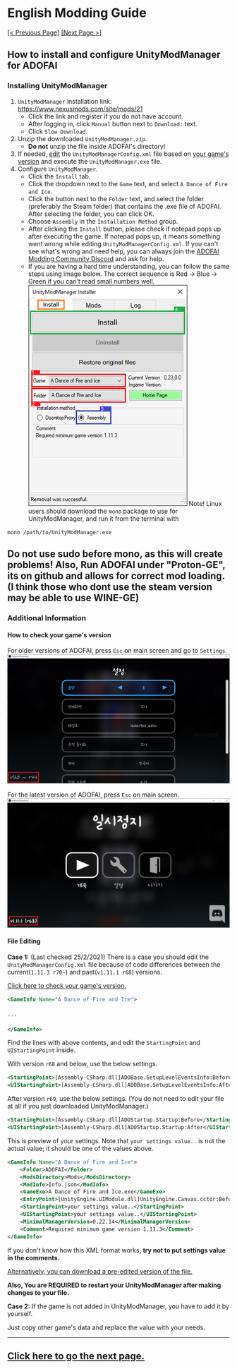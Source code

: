 # English Modding Guide

<ins>[[< Previous Page]](./main.md)</ins> <ins>[[Next Page >]](./use-2.md)</ins>

## How to install and configure UnityModManager for ADOFAI

### Installing UnityModManager

1. `UnityModManager` installation link: https://www.nexusmods.com/site/mods/21
   - Click the link and register if you do not have account.
   - After logging in, click `Manual` button next to `Download:` text.
   - Click `Slow Download`.
2. Unzip the downloaded `UnityModManager.zip`.
   - **Do not** unzip the file inside ADOFAI's directory!
3. If needed, [edit](#File-Editing) the `UnityModManagerConfig.xml` file based on [your game's version](#How-to-check-your-games-version) and execute the `UnityModManager.exe` file.
4. Configure `UnityModManager`.
   - Click the `Install` tab.
   - Click the dropdown next to the `Game` text, and select `A Dance of Fire and Ice`.
   - Click the button next to the `Folder` text, and select the folder (preferably the Steam folder) that contains the .exe file of ADOFAI. After selecting the folder, you can click OK.
   - Choose `Assembly` in the `Installation Method` group.
   - After clicking the `Install` button, please check if notepad pops up after executing the game. If notepad pops up, it means something went wrong while editing `UnityModManagerConfig.xml`. If you can't see what's wrong and need help, you can always join the [ADOFAI Modding Community Discord](https://discord.gg/AGFXhCfyE5) and ask for help.
   - If you are having a hard time understanding, you can follow the same steps using image below. The correct sequence is Red → Blue → Green if you can't read small numbers well.
     ![](../resources/use-1/image1.png)
   Note! Linux users should download the `mono` package to use for UnityModManager, and run it from the terminal with 
```shell
mono /path/to/UnityModManager.exe
```
Do not use sudo before mono, as this will create problems!
Also, Run ADOFAI under "Proton-GE", its on github and allows for correct mod loading. (I think those who dont use the steam version may be able to use WINE-GE)
---

<!-- Additional Info -->

### Additional Information

#### How to check your game's version

For older versions of ADOFAI, press `Esc` on main screen and go to `Settings`.
![](../resources/use-1/image2.png)

For the latest version of ADOFAI, press `Esc` on main screen.
![](../resources/use-1/image3.png)

#### File Editing

**Case 1:**
(Last checked 25/2/2021) There is a case you should edit the `UnityModManagerConfig.xml` file because of code differences between the current(`1.11.3 r70~`) and past(`v1.11.1 r68`) versions.

[Click here to check your game's version.](#How-to-check-your-games-version)


```xml
<GameInfo Name="A Dance of Fire and Ice">

...

</GameInfo>
```

Find the lines with above contents, and edit the `StartingPoint` and `UIStartingPoint` inside.

With version `r68` and below, use the below settings.

```xml
<StartingPoint>[Assembly-CSharp.dll]ADOBase.SetupLevelEventsInfo:Before</StartingPoint>
<UIStartingPoint>[Assembly-CSharp.dll]ADOBase.SetupLevelEventsInfo:After</UIStartingPoint>
```

After version `r69`, use the below settings. (You do not need to edit your file at all if you just downloaded UnityModManager.)

```xml
<StartingPoint>[Assembly-CSharp.dll]ADOStartup.Startup:Before</StartingPoint>
<UIStartingPoint>[Assembly-CSharp.dll]ADOStartup.Startup:After</UIStartingPoint>
```

This is preview of your settings. Note that `your settings value..` is not the actual value; it should be one of the values above.

```xml
<GameInfo Name="A Dance of Fire and Ice">
    <Folder>ADOFAI</Folder>
    <ModsDirectory>Mods</ModsDirectory>
    <ModInfo>Info.json</ModInfo>
    <GameExe>A Dance of Fire and Ice.exe</GameExe>
    <EntryPoint>[UnityEngine.UIModule.dll]UnityEngine.Canvas.cctor:Before</EntryPoint>
    <StartingPoint>your settings value..</StartingPoint>
    <UIStartingPoint>your settings value..</UIStartingPoint>
    <MinimalManagerVersion>0.22.14</MinimalManagerVersion>
    <Comment>Required minimum game version 1.11.3</Comment>
</GameInfo>
```

If you don't know how this XML format works, **try not to put settings value in the comments.**

[Alternatively, you can download a pre-edited version of the file.](https://drive.google.com/file/d/1BZ6XJwMnb9KsKtLcuQ5JctRs81nw_60V/view?usp=sharing)

__**Also, You are REQUIRED to restart your UnityModManager after making changes to your file.**__

**Case 2:**
If the game is not added in UnityModManager, you have to add it by yourself.

Just copy other game's data and replace the value with your needs.

---

## [Click here to go the next page.](./use-2.md)
